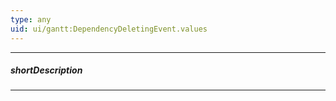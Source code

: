 ```yaml
---
type: any
uid: ui/gantt:DependencyDeletingEvent.values
---
```

---
##### shortDescription
<!-- Description goes here -->

---
<!-- Description goes here -->
